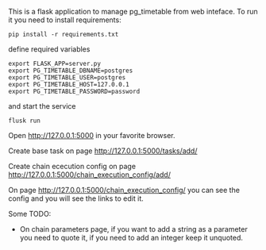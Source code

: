 This is a flask application to manage pg_timetable from web inteface.
To run it you need to install requirements:

    pip install -r requirements.txt

define required variables

    export FLASK_APP=server.py
    export PG_TIMETABLE_DBNAME=postgres
    export PG_TIMETABLE_USER=postgres
    export PG_TIMETABLE_HOST=127.0.0.1
    export PG_TIMETABLE_PASSWORD=password

and start the service

    flusk run

Open http://127.0.0.1:5000 in your favorite browser.

Create base task on page http://127.0.0.1:5000/tasks/add/

Create chain ececution config on page http://127.0.0.1:5000/chain_execution_config/add/

On page http://127.0.0.1:5000/chain_execution_config/ you can see the config and you will see the links to edit it.

Some TODO:
 * On chain parameters page, if you want to add a string as a parameter you need to quote it, if you need to add an integer keep it unquoted.






